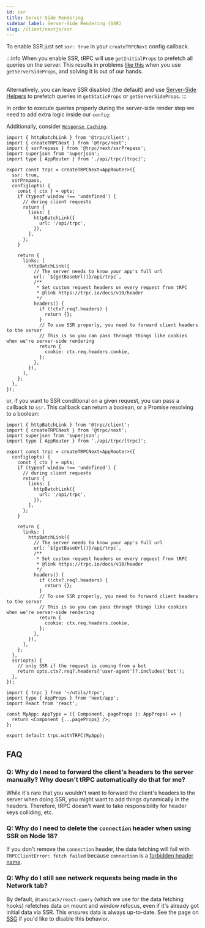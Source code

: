 ```yaml
---
id: ssr
title: Server-Side Rendering
sidebar_label: Server-Side Rendering (SSR)
slug: /client/nextjs/ssr
---
```


To enable SSR just set `ssr: true` in your `createTRPCNext` config callback.

:::info
When you enable SSR, tRPC will use `getInitialProps` to prefetch all queries on the server. This results in problems [like this](https://github.com/trpc/trpc/issues/596) when you use `getServerSideProps`, and solving it is out of our hands.

&nbsp;  
Alternatively, you can leave SSR disabled (the default) and use [Server-Side Helpers](server-side-helpers) to prefetch queries in `getStaticProps` or `getServerSideProps`.
:::

In order to execute queries properly during the server-side render step we need to add extra logic inside our `config`:

Additionally, consider [`Response Caching`](../../server/caching.md).

```tsx title='utils/trpc.ts'
import { httpBatchLink } from '@trpc/client';
import { createTRPCNext } from '@trpc/next';
import { ssrPrepass } from '@trpc/next/ssrPrepass';
import superjson from 'superjson';
import type { AppRouter } from './api/trpc/[trpc]';

export const trpc = createTRPCNext<AppRouter>({
  ssr: true,
  ssrPrepass,
  config(opts) {
    const { ctx } = opts;
    if (typeof window !== 'undefined') {
      // during client requests
      return {
        links: [
          httpBatchLink({
            url: '/api/trpc',
          }),
        ],
      };
    }

    return {
      links: [
        httpBatchLink({
          // The server needs to know your app's full url
          url: `${getBaseUrl()}/api/trpc`,
          /**
           * Set custom request headers on every request from tRPC
           * @link https://trpc.io/docs/v10/header
           */
          headers() {
            if (!ctx?.req?.headers) {
              return {};
            }
            // To use SSR properly, you need to forward client headers to the server
            // This is so you can pass through things like cookies when we're server-side rendering
            return {
              cookie: ctx.req.headers.cookie,
            };
          },
        }),
      ],
    };
  },
});
```

or, if you want to SSR conditional on a given request, you can pass a callback to `ssr`. This callback can return a boolean, or a Promise resolving to a boolean:

```tsx title='utils/trpc.ts'
import { httpBatchLink } from '@trpc/client';
import { createTRPCNext } from '@trpc/next';
import superjson from 'superjson';
import type { AppRouter } from './api/trpc/[trpc]';

export const trpc = createTRPCNext<AppRouter>({
  config(opts) {
    const { ctx } = opts;
    if (typeof window !== 'undefined') {
      // during client requests
      return {
        links: [
          httpBatchLink({
            url: '/api/trpc',
          }),
        ],
      };
    }

    return {
      links: [
        httpBatchLink({
          // The server needs to know your app's full url
          url: `${getBaseUrl()}/api/trpc`,
          /**
           * Set custom request headers on every request from tRPC
           * @link https://trpc.io/docs/v10/header
           */
          headers() {
            if (!ctx?.req?.headers) {
              return {};
            }
            // To use SSR properly, you need to forward client headers to the server
            // This is so you can pass through things like cookies when we're server-side rendering
            return {
              cookie: ctx.req.headers.cookie,
            };
          },
        }),
      ],
    };
  },
  ssr(opts) {
    // only SSR if the request is coming from a bot
    return opts.ctx?.req?.headers['user-agent']?.includes('bot');
  },
});
```

```tsx title='pages/_app.tsx'
import { trpc } from '~/utils/trpc';
import type { AppProps } from 'next/app';
import React from 'react';

const MyApp: AppType = ({ Component, pageProps }: AppProps) => {
  return <Component {...pageProps} />;
};

export default trpc.withTRPC(MyApp);
```

## FAQ

### Q: Why do I need to forward the client's headers to the server manually? Why doesn't tRPC automatically do that for me?

While it's rare that you wouldn't want to forward the client's headers to the server when doing SSR, you might want to add things dynamically in the headers. Therefore, tRPC doesn't want to take responsibility for header keys colliding, etc.

### Q: Why do I need to delete the `connection` header when using SSR on Node 18?

If you don't remove the `connection` header, the data fetching will fail with `TRPCClientError: fetch failed` because `connection` is a [forbidden header name](https://developer.mozilla.org/en-US/docs/Glossary/Forbidden_header_name).

### Q: Why do I still see network requests being made in the Network tab?

By default, `@tanstack/react-query` (which we use for the data fetching hooks) refetches data on mount and window refocus, even if it's already got initial data via SSR. This ensures data is always up-to-date. See the page on [SSG](ssg) if you'd like to disable this behavior.
